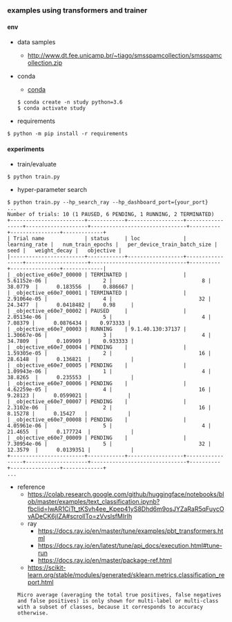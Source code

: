 ### examples using transformers and trainer

#### env

- data samples
  - http://www.dt.fee.unicamp.br/~tiago/smsspamcollection/smsspamcollection.zip

- conda
  - [conda](https://docs.anaconda.com/anaconda/install/mac-os/#using-the-command-line-install)
  ```
  $ conda create -n study python=3.6
  $ conda activate study
  ```

- requirements
```
$ python -m pip install -r requirements
```

#### experiments

- train/evaluate
```
$ python train.py
```

- hyper-parameter search
```
$ python train.py --hp_search_ray --hp_dashboard_port={your_port}
...
Number of trials: 10 (1 PAUSED, 6 PENDING, 1 RUNNING, 2 TERMINATED)
+------------------------+------------+------------------+-----------------+--------------------+-------------------------------+----------+----------------+-------------+
| Trial name             | status     | loc              |   learning_rate |   num_train_epochs |   per_device_train_batch_size |     seed |   weight_decay |   objective |
|------------------------+------------+------------------+-----------------+--------------------+-------------------------------+----------+----------------+-------------|
| _objective_e60e7_00000 | TERMINATED |                  |     5.61152e-06 |                  2 |                             8 | 38.0779  |      0.183556  |    0.886667 |
| _objective_e60e7_00001 | TERMINATED |                  |     2.91064e-05 |                  4 |                            32 | 24.3477  |      0.0418482 |    0.98     |
| _objective_e60e7_00002 | PAUSED     |                  |     2.05134e-06 |                  5 |                             4 |  7.08379 |      0.0876434 |    0.973333 |
| _objective_e60e7_00003 | RUNNING    | 9.1.40.130:37137 |     1.30667e-06 |                  3 |                             4 | 34.7809  |      0.109909  |    0.933333 |
| _objective_e60e7_00004 | PENDING    |                  |     1.59305e-05 |                  2 |                            16 | 28.6148  |      0.136821  |             |
| _objective_e60e7_00005 | PENDING    |                  |     1.09943e-06 |                  1 |                             4 | 38.8265  |      0.235553  |             |
| _objective_e60e7_00006 | PENDING    |                  |     4.62259e-05 |                  4 |                            16 |  9.28123 |      0.0599021 |             |
| _objective_e60e7_00007 | PENDING    |                  |     2.3102e-06  |                  2 |                            16 |  8.15278 |      0.15427   |             |
| _objective_e60e7_00008 | PENDING    |                  |     4.05961e-06 |                  5 |                             4 | 21.4655  |      0.177724  |             |
| _objective_e60e7_00009 | PENDING    |                  |     7.30954e-06 |                  5 |                            32 | 12.3579  |      0.0139351 |             |
+------------------------+------------+------------------+-----------------+--------------------+-------------------------------+----------+----------------+-------------+
...

```

- reference
  - https://colab.research.google.com/github/huggingface/notebooks/blob/master/examples/text_classification.ipynb?fbclid=IwAR1CiTt_tKSvh4ee_Kpep41yS8Dhd6m9osJYZaRaR5qFuycOvADeCK6jIZA#scrollTo=zVvslsfMIrIh
  - ray
    - https://docs.ray.io/en/master/tune/examples/pbt_transformers.html
    - https://docs.ray.io/en/latest/tune/api_docs/execution.html#tune-run
    - https://docs.ray.io/en/master/package-ref.html
  - https://scikit-learn.org/stable/modules/generated/sklearn.metrics.classification_report.html
  ```
  Micro average (averaging the total true positives, false negatives and false positives) is only shown for multi-label or multi-class with a subset of classes, because it corresponds to accuracy otherwise.
  ```

